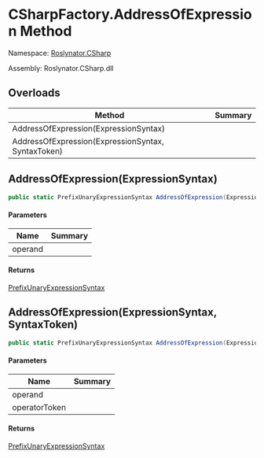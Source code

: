 # CSharpFactory\.AddressOfExpression Method

Namespace: [Roslynator.CSharp](../../README.md)

Assembly: Roslynator\.CSharp\.dll

## Overloads

| Method | Summary |
| ------ | ------- |
| AddressOfExpression\(ExpressionSyntax\) | |
| AddressOfExpression\(ExpressionSyntax, SyntaxToken\) | |

## AddressOfExpression\(ExpressionSyntax\)

```csharp
public static PrefixUnaryExpressionSyntax AddressOfExpression(ExpressionSyntax operand)
```

#### Parameters

| Name | Summary |
| ---- | ------- |
| operand | |

#### Returns

[PrefixUnaryExpressionSyntax](https://docs.microsoft.com/en-us/dotnet/api/microsoft.codeanalysis.csharp.syntax.prefixunaryexpressionsyntax)


## AddressOfExpression\(ExpressionSyntax, SyntaxToken\)

```csharp
public static PrefixUnaryExpressionSyntax AddressOfExpression(ExpressionSyntax operand, SyntaxToken operatorToken)
```

#### Parameters

| Name | Summary |
| ---- | ------- |
| operand | |
| operatorToken | |

#### Returns

[PrefixUnaryExpressionSyntax](https://docs.microsoft.com/en-us/dotnet/api/microsoft.codeanalysis.csharp.syntax.prefixunaryexpressionsyntax)


